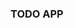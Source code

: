 <h3>TODO APP</h3
<img width="834" alt="todo" src="https://github.com/Umarkhan0/TodoApp/assets/125694026/1d20e2cb-fdb4-4c68-86b3-634f715f27ed">
